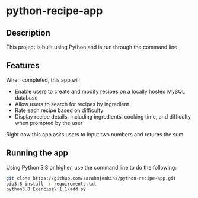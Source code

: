 # python-recipe-app

## Description

This project is built using Python and is run through the command line.

## Features

When completed, this app will

- Enable users to create and modify recipes on a locally hosted MySQL database
- Allow users to search for recipes by ingredient
- Rate each recipe based on difficulty
- Display recipe details, including ingredients, cooking time, and difficulty, when prompted by the user

Right now this app asks users to input two numbers and returns the sum.

## Running the app

Using Python 3.8 or higher, use the command line to do the following:

```bash
git clone https://github.com/sarahmjenkins/python-recipe-app.git
pip3.8 install -r requirements.txt
python3.8 Exercise\ 1.1/add.py
```
